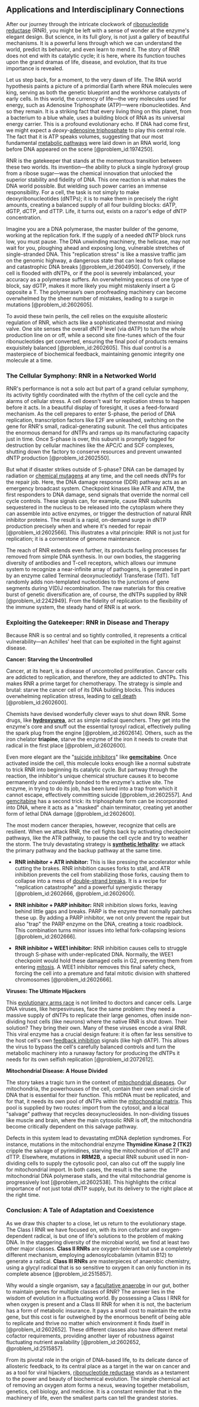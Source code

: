 ## Applications and Interdisciplinary Connections

After our journey through the intricate clockwork of [ribonucleotide reductase](@article_id:171403) (RNR), you might be left with a sense of wonder at the enzyme's elegant design. But science, in its full glory, is not just a gallery of beautiful mechanisms. It is a powerful lens through which we can understand the world, predict its behavior, and even learn to mend it. The story of RNR does not end with its catalytic cycle; it is here, where its function touches upon the grand dramas of life, disease, and evolution, that its true importance is revealed.

Let us step back, for a moment, to the very dawn of life. The RNA world hypothesis paints a picture of a primordial Earth where RNA molecules were king, serving as both the genetic blueprint and the workhorse catalysts of early cells. In this world, the currency of life—the very molecules used for energy, such as Adenosine Triphosphate (ATP)—were ribonucleotides. And so they remain. It is a striking fact that every living thing on this planet, from a bacterium to a blue whale, uses a building block of RNA as its universal energy carrier. This is a profound evolutionary echo. If DNA had come first, we might expect a *deoxy*-[adenosine triphosphate](@article_id:143727) to play this central role. The fact that it is ATP speaks volumes, suggesting that our most fundamental [metabolic pathways](@article_id:138850) were laid down in an RNA world, long before DNA appeared on the scene [@problem_id:1974250].

RNR is the gatekeeper that stands at the momentous transition between these two worlds. Its invention—the ability to pluck a single hydroxyl group from a ribose sugar—was the chemical innovation that unlocked the superior stability and fidelity of DNA. This one reaction is what makes the DNA world possible. But wielding such power carries an immense responsibility. For a cell, the task is not simply to make deoxyribonucleotides (dNTPs); it is to make them in precisely the right amounts, creating a balanced supply of all four building blocks: dATP, dGTP, dCTP, and dTTP. Life, it turns out, exists on a razor's edge of dNTP concentration.

Imagine you are a DNA polymerase, the master builder of the genome, working at the replication fork. If the supply of a needed dNTP block runs low, you must pause. The DNA unwinding machinery, the helicase, may not wait for you, ploughing ahead and exposing long, vulnerable stretches of single-stranded DNA. This "replication stress" is like a massive traffic jam on the genomic highway, a dangerous state that can lead to fork collapse and catastrophic DNA breaks [@problem_id:2604950]. Conversely, if the cell is flooded with dNTPs, or if the pool is severely imbalanced, your accuracy as a polymerase suffers. An overwhelming excess of one type of block, say dGTP, makes it more likely you might mistakenly insert a G opposite a T. The polymerase’s own proofreading machinery can become overwhelmed by the sheer number of mistakes, leading to a surge in mutations [@problem_id:2602605].

To avoid these twin perils, the cell relies on the exquisite allosteric regulation of RNR, which acts like a sophisticated thermostat and mixing valve. One site senses the overall dNTP level (via dATP) to turn the whole production line on or off, while a second site fine-tunes which of the four ribonucleotides get converted, ensuring the final pool of products remains exquisitely balanced [@problem_id:2602605]. This dual control is a masterpiece of biochemical feedback, maintaining genomic integrity one molecule at a time.

### The Cellular Symphony: RNR in a Networked World

RNR's performance is not a solo act but part of a grand cellular symphony, its activity tightly coordinated with the rhythm of the cell cycle and the alarms of cellular stress. A cell doesn't wait for replication stress to happen before it acts. In a beautiful display of foresight, it uses a feed-forward mechanism. As the cell prepares to enter S-phase, the period of DNA replication, transcription factors like E2F are unleashed, switching on the gene for RNR's small, radical-generating subunit. The cell thus anticipates the enormous demand for dNTPs and ramps up its manufacturing capacity just in time. Once S-phase is over, this subunit is promptly tagged for destruction by cellular machines like the APC/C and SCF complexes, shutting down the factory to conserve resources and prevent unwanted dNTP production [@problem_id:2602550].

But what if disaster strikes outside of S-phase? DNA can be damaged by radiation or [chemical mutagens](@article_id:272297) at any time, and the cell needs dNTPs for the repair job. Here, the DNA damage response (DDR) pathway acts as an emergency broadcast system. Checkpoint kinases like ATR and ATM, the first responders to DNA damage, send signals that override the normal cell cycle controls. These signals can, for example, cause RNR subunits sequestered in the nucleus to be released into the cytoplasm where they can assemble into active enzymes, or trigger the destruction of natural RNR inhibitor proteins. The result is a rapid, on-demand surge in dNTP production precisely when and where it's needed for repair [@problem_id:2602566]. This illustrates a vital principle: RNR is not just for replication; it is a cornerstone of genome maintenance.

The reach of RNR extends even further, its products fueling processes far removed from simple DNA synthesis. In our own bodies, the staggering diversity of antibodies and T-cell receptors, which allows our immune system to recognize a near-infinite array of pathogens, is generated in part by an enzyme called Terminal deoxynucleotidyl Transferase (TdT). TdT randomly adds non-templated nucleotides to the junctions of gene segments during V(D)J recombination. The raw materials for this creative burst of genetic diversification are, of course, the dNTPs supplied by RNR [@problem_id:2242949]. From the fidelity of replication to the flexibility of the immune system, the steady hand of RNR is at work.

### Exploiting the Gatekeeper: RNR in Disease and Therapy

Because RNR is so central and so tightly controlled, it represents a critical vulnerability—an Achilles' heel that can be exploited in the fight against disease.

**Cancer: Starving the Uncontrolled**

Cancer, at its heart, is a disease of uncontrolled proliferation. Cancer cells are addicted to replication, and therefore, they are addicted to dNTPs. This makes RNR a prime target for chemotherapy. The strategy is simple and brutal: starve the cancer cell of its DNA building blocks. This induces overwhelming replication stress, leading to [cell death](@article_id:168719) [@problem_id:2602600].

Chemists have devised wonderfully clever ways to shut down RNR. Some drugs, like **[hydroxyurea](@article_id:176853)**, act as simple radical quenchers. They get into the enzyme's core and snuff out the essential tyrosyl radical, effectively pulling the spark plug from the engine [@problem_id:2602614]. Others, such as the iron chelator **triapine**, starve the enzyme of the iron it needs to create that radical in the first place [@problem_id:2602600].

Even more elegant are the "[suicide inhibitors](@article_id:178214)" like **[gemcitabine](@article_id:173684)**. Once activated inside the cell, this molecule looks enough like a normal substrate to trick RNR into beginning its catalytic cycle. But partway through the reaction, the inhibitor's unique chemical structure causes it to become permanently and covalently bonded to the enzyme's active site. The enzyme, in trying to do its job, has been lured into a trap from which it cannot escape, effectively committing suicide [@problem_id:2602557]. And [gemcitabine](@article_id:173684) has a second trick: its triphosphate form can be incorporated into DNA, where it acts as a "masked" chain terminator, creating yet another form of lethal DNA damage [@problem_id:2602600].

The most modern cancer therapies, however, recognize that cells are resilient. When we attack RNR, the cell fights back by activating checkpoint pathways, like the ATR pathway, to pause the cell cycle and try to weather the storm. The truly devastating strategy is **[synthetic lethality](@article_id:139482)**: we attack the primary pathway and the backup pathway at the same time.

*   **RNR inhibitor + ATR inhibitor:** This is like pressing the accelerator while cutting the brakes. RNR inhibition causes forks to stall, and ATR inhibition prevents the cell from stabilizing those forks, causing them to collapse into a mess of [double-strand breaks](@article_id:154744). It is a recipe for "replication catastrophe" and a powerful synergistic therapy [@problem_id:2602666, @problem_id:2602600].

*   **RNR inhibitor + PARP inhibitor:** RNR inhibition slows forks, leaving behind little gaps and breaks. PARP is the enzyme that normally patches these up. By adding a PARP inhibitor, we not only prevent the repair but also "trap" the PARP enzyme on the DNA, creating a toxic roadblock. This combination turns minor issues into lethal fork-collapsing lesions [@problem_id:2602666].

*   **RNR inhibitor + WEE1 inhibitor:** RNR inhibition causes cells to struggle through S-phase with under-replicated DNA. Normally, the WEE1 checkpoint would hold these damaged cells in G2, preventing them from entering [mitosis](@article_id:142698). A WEE1 inhibitor removes this final safety check, forcing the cell into a premature and fatal mitotic division with shattered chromosomes [@problem_id:2602666].

**Viruses: The Ultimate Hijackers**

This [evolutionary arms race](@article_id:145342) is not limited to doctors and cancer cells. Large DNA viruses, like herpesviruses, face the same problem: they need a massive supply of dNTPs to replicate their large genomes, often inside non-dividing host cells (like neurons) where the native RNR is shut down. Their solution? They bring their own. Many of these viruses encode a viral RNR. This viral enzyme has a crucial design feature: it is often far less sensitive to the host cell's own [feedback inhibition](@article_id:136344) signals (like high dATP). This allows the virus to bypass the cell's carefully balanced controls and turn the metabolic machinery into a runaway factory for producing the dNTPs it needs for its own selfish replication [@problem_id:2072612].

**Mitochondrial Disease: A House Divided**

The story takes a tragic turn in the context of [mitochondrial diseases](@article_id:268734). Our mitochondria, the powerhouses of the cell, contain their own small circle of DNA that is essential for their function. This mtDNA must be replicated, and for that, it needs its own pool of dNTPs within the [mitochondrial matrix](@article_id:151770). This pool is supplied by two routes: import from the cytosol, and a local "salvage" pathway that recycles deoxynucleosides. In non-dividing tissues like muscle and brain, where the main cytosolic RNR is off, the mitochondria become critically dependent on this salvage pathway.

Defects in this system lead to devastating mtDNA depletion syndromes. For instance, mutations in the mitochondrial enzyme **Thymidine Kinase 2 (TK2)** cripple the salvage of pyrimidines, starving the mitochondrion of dCTP and dTTP. Elsewhere, mutations in **RRM2B**, a special RNR subunit used in non-dividing cells to supply the cytosolic pool, can also cut off the supply line for mitochondrial import. In both cases, the result is the same: the mitochondrial DNA polymerase stalls, and the vital mitochondrial genome is progressively lost [@problem_id:2602538]. This highlights the critical importance of not just total dNTP supply, but its delivery to the right place at the right time.

### Conclusion: A Tale of Adaptation and Coexistence

As we draw this chapter to a close, let us return to the evolutionary stage. The Class I RNR we have focused on, with its iron cofactor and oxygen-dependent radical, is but one of life's solutions to the problem of making DNA. In the staggering diversity of the microbial world, we find at least two other major classes. **Class II RNRs** are oxygen-tolerant but use a completely different mechanism, employing adenosylcobalamin (vitamin B12) to generate a radical. **Class III RNRs** are masterpieces of anaerobic chemistry, using a glycyl radical that is so sensitive to oxygen it can only function in its complete absence [@problem_id:2515857].

Why would a single organism, say a [facultative anaerobe](@article_id:165536) in our gut, bother to maintain genes for multiple classes of RNR? The answer lies in the wisdom of evolution in a fluctuating world. By possessing a Class I RNR for when oxygen is present and a Class III RNR for when it is not, the bacterium has a form of metabolic insurance. It pays a small cost to maintain the extra gene, but this cost is far outweighed by the enormous benefit of being able to replicate and thrive no matter which environment it finds itself in [@problem_id:2602652]. These different classes also have different metal cofactor requirements, providing another layer of robustness against fluctuating nutrient availability [@problem_id:2602652, @problem_id:2515857].

From its pivotal role in the origin of DNA-based life, to its delicate dance of allosteric feedback, to its central place as a target in the war on cancer and as a tool for viral hijackers, [ribonucleotide reductase](@article_id:171403) stands as a testament to the power and beauty of biochemical evolution. The simple chemical act of removing an oxygen atom forms a nexus, weaving together metabolism, genetics, cell biology, and medicine. It is a constant reminder that in the machinery of life, even the smallest parts can tell the grandest stories.